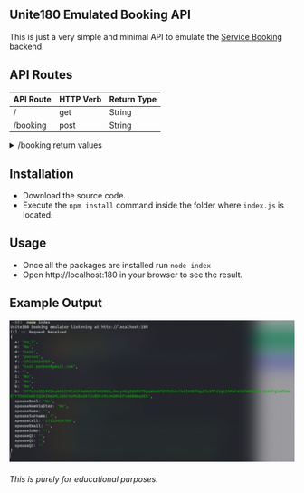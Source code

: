 ## Unite180 Emulated Booking API

This is just a very simple and minimal API to emulate the [Service Booking](https://unite180.com/church_bookings/booking.php) backend.

## API Routes

| API Route | HTTP Verb | Return Type |
| --------- | --------- | ----------- |
| /         | get       | String      |
| /booking  | post      | String      |

<details><summary>/booking return values</summary>
<p>

        Success - Submit
        Error - Submit
        Error - Empty Submit
        Error - Form
        Error - Fully Booked
        Error - uKids Fully Booked
        Error - Booking Exist
        Error - Insert

</p>
</details>

## Installation

- Download the source code.
- Execute the `npm install` command inside the folder where `index.js` is located.

## Usage

- Once all the packages are installed run `node index`
- Open http://localhost:180 in your browser to see the result.

## Example Output

![Output](https://raw.githubusercontent.com/dissemblir/dissemblir/main/resources/img/uniteapiexmaple.png)

###### This is purely for educational purposes.

